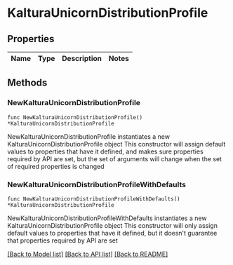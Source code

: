 # KalturaUnicornDistributionProfile

## Properties

Name | Type | Description | Notes
------------ | ------------- | ------------- | -------------

## Methods

### NewKalturaUnicornDistributionProfile

`func NewKalturaUnicornDistributionProfile() *KalturaUnicornDistributionProfile`

NewKalturaUnicornDistributionProfile instantiates a new KalturaUnicornDistributionProfile object
This constructor will assign default values to properties that have it defined,
and makes sure properties required by API are set, but the set of arguments
will change when the set of required properties is changed

### NewKalturaUnicornDistributionProfileWithDefaults

`func NewKalturaUnicornDistributionProfileWithDefaults() *KalturaUnicornDistributionProfile`

NewKalturaUnicornDistributionProfileWithDefaults instantiates a new KalturaUnicornDistributionProfile object
This constructor will only assign default values to properties that have it defined,
but it doesn't guarantee that properties required by API are set


[[Back to Model list]](../README.md#documentation-for-models) [[Back to API list]](../README.md#documentation-for-api-endpoints) [[Back to README]](../README.md)


